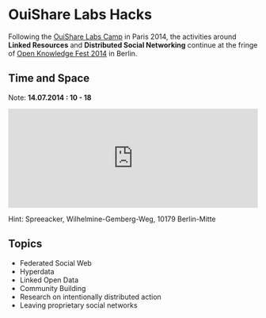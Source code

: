 # OuiShare Labs Hacks

Following the [OuiShare Labs Camp](http://lab.ouishare.net) in Paris 2014, the activities around **Linked Resources** and **Distributed Social Networking** continue at the fringe of [Open Knowledge Fest 2014](http://2014.okfestival.org/) in Berlin.

## Time and Space

Note: **14.07.2014 : 10 - 18**

<iframe width='100%' height='200px' frameBorder='0' src='http://a.tiles.mapbox.com/v3/almereyda.map-2zlwyof0/attribution,share.html'></iframe>

Hint: Spreeacker, Wilhelmine-Gemberg-Weg, 10179 Berlin-Mitte

## Topics

* Federated Social Web
* Hyperdata
* Linked Open Data
* Community Building
* Research on intentionally distributed action
* Leaving proprietary social networks